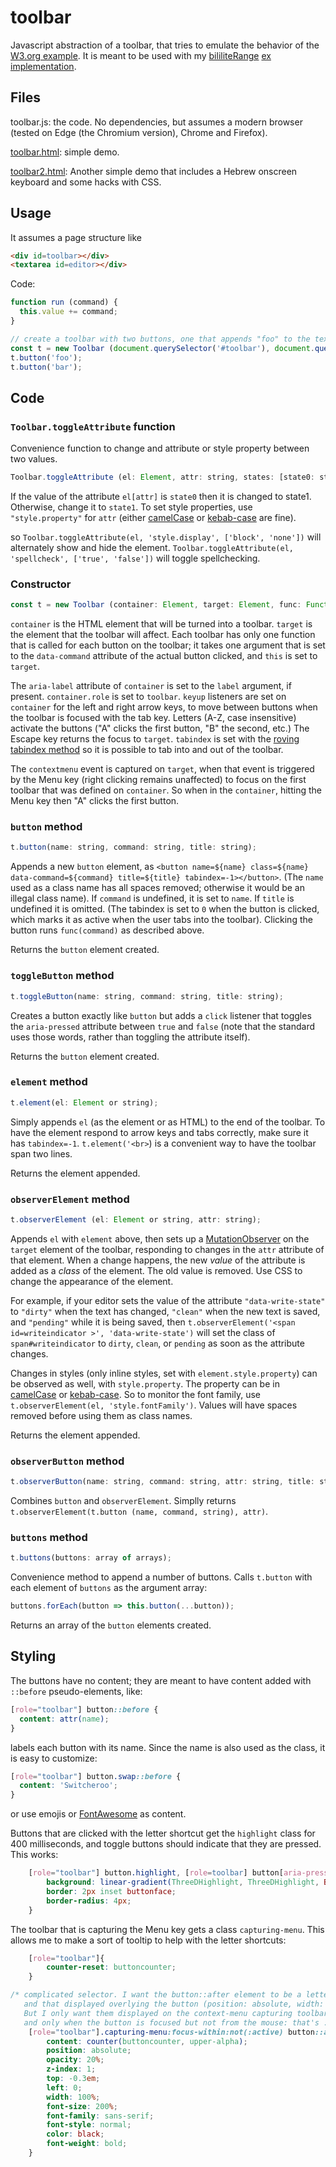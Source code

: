 # toolbar

Javascript abstraction of a toolbar, that tries to emulate the behavior of the [W3.org example](https://www.w3.org/TR/wai-aria-practices/examples/toolbar/toolbar.html). It is meant to be used with my [bililiteRange](http://github.com/dwachss/bililiteRange) [ex implementation](http:///dwachss/bililiteRange/blob/master/bililiteRange.ex.js).

## Files

toolbar.js: the code. No dependencies, but assumes a modern browser (tested on Edge (the Chromium version), Chrome and Firefox).

[toolbar.html](http://dwachss.github.io/toolbar/toolbar.html): simple demo.

[toolbar2.html](http://dwachss.github.io/toolbar/toolbar2.html): Another simple demo that includes a Hebrew onscreen keyboard and some hacks with CSS.

## Usage

It assumes a page structure like

````html
<div id=toolbar></div>
<textarea id=editor></div>
````
Code:
````js
function run (command) {
  this.value += command;
}

// create a toolbar with two buttons, one that appends "foo" to the text area and one that appends "bar"
const t = new Toolbar (document.querySelector('#toolbar'), document.querySelector('#editor'), run);
t.button('foo');
t.button('bar');
````

## Code

### `Toolbar.toggleAttribute` function

Convenience function to change and attribute or style property between two values.

````js
Toolbar.toggleAttribute (el: Element, attr: string, states: [state0: string, state1: string]);
````

If the value of the attribute `el[attr]` is `state0` then it is changed to state1. Otherwise, change it to `state1`. To set style properties, use `"style.property"` for `attr` (either [camelCase](https://en.wikipedia.org/wiki/Camel_case) or [kebab-case](https://en.wikipedia.org/wiki/Kebab_case) are fine).

so `Toolbar.toggleAttribute(el, 'style.display', ['block', 'none'])` will alternately show and hide the element. `Toolbar.toggleAttribute(el, 'spellcheck', ['true', 'false'])` will toggle spellchecking.

### Constructor

````js
const t = new Toolbar (container: Element, target: Element, func: Function [, label: string]);
````

`container` is the HTML element that will be turned into a toolbar. `target` is the element that the toolbar will affect. Each toolbar has only one 
function that is called for each button on the toolbar; it takes one argument that is set to the `data-command` attribute of the actual button clicked, and `this` is set to `target`.

The `aria-label` attribute of `container` is set to the `label` argument, if present. `container.role` is set to `toolbar`. `keyup` listeners are set on `container` for the left and right arrow keys, to move between buttons when the toolbar is focused with the tab key. Letters (A-Z, case insensitive) activate the buttons ("A" clicks the first button, "B" the second, etc.) The Escape key returns the focus to `target`. `tabindex` is set with the [roving tabindex method](https://www.w3.org/TR/wai-aria-practices/#kbd_roving_tabindex) so it is possible to tab into and out of the toolbar.

The `contextmenu` event is captured on `target`, when that event is triggered by the Menu key (right clicking remains unaffected) to focus on the first toolbar that was defined on `container`. So when in the `container`, hitting the Menu key then "A" clicks the first button.

### `button` method

````js
t.button(name: string, command: string, title: string);
````

Appends a new `button` element, as `<button name=${name} class=${name} data-command=${command} title=${title} tabindex=-1></button>`. (The `name` used as a class name has all spaces removed; otherwise it would be an illegal class name). If `command` is undefined, it is set to `name`. If `title` is undefined it is omitted. (The tabindex is set to `0` when the button is clicked, which marks it as active when the user tabs into the toolbar). Clicking the button runs `func(command)` as described above.

Returns the `button` element created.

### `toggleButton` method

````js
t.toggleButton(name: string, command: string, title: string);
````

Creates a button exactly like `button` but adds a `click` listener that toggles the `aria-pressed` attribute between `true` and `false` (note that the standard uses those words, rather than toggling the attribute itself).

Returns the `button` element created.

### `element` method

````js
t.element(el: Element or string);
````

Simply appends `el` (as the element or as HTML) to the end of the toolbar. To have the element respond to arrow keys and tabs correctly, make sure it has `tabindex=-1`. `t.element('<br>`) is a convenient way to have the toolbar span two lines.

Returns the element appended.

### `observerElement` method

````js
t.observerElement (el: Element or string, attr: string);
````

Appends `el` with `element` above, then sets up a [MutationObserver](https://developer.mozilla.org/en-US/docs/Web/API/MutationObserver) on the `target` element of the toolbar, responding to changes in the `attr` attribute of that element. When a change happens, the new *value* of the attribute is added as a *class* of the element. The old value is removed. Use CSS to change the appearance of the element.

For example, if your editor sets the value of the attribute `"data-write-state"` to `"dirty"` when the text has changed, `"clean"` when the new text is saved, and `"pending"` while it is being saved, then `t.observerElement('<span id=writeindicator >', 'data-write-state')` will set the class of `span#writeindicator` to `dirty`, `clean`, or `pending` as soon as the attribute changes.

Changes in styles (only inline styles, set with `element.style.property`) can be observed as well, with `style.property`. The property can be in [camelCase](https://en.wikipedia.org/wiki/Camel_case) or [kebab-case](https://en.wikipedia.org/wiki/Kebab_case). So to monitor the font family, use `t.observerElement(el, 'style.fontFamily')`. Values will have spaces removed before using them as class names.

Returns the element appended.

### `observerButton` method

````js
t.observerButton(name: string, command: string, attr: string, title: string);
````

Combines `button` and `observerElement`. Simplly returns `t.observerElement(t.button (name, command, string), attr)`.

### `buttons` method

````js
t.buttons(buttons: array of arrays);
````

Convenience method to append a number of buttons. Calls `t.button` with each element of `buttons` as the argument array:
````js
buttons.forEach(button => this.button(...button));
````

Returns an array of the `button` elements created.

## Styling

The buttons have no content; they are meant to have content added with `::before` pseudo-elements, like:
````css
[role="toolbar"] button::before {
  content: attr(name);
}
````
labels each button with its name. Since the name is also used as the class, it is easy to customize:
````css
[role="toolbar"] button.swap::before {
  content: 'Switcheroo';
}
````

or use emojis or [FontAwesome](https://fontawesome.com/) as content.

Buttons that are clicked with the letter shortcut get the `highlight` class for 400 milliseconds, and toggle buttons should indicate that they are pressed. This works:
````css
	[role="toolbar"] button.highlight, [role=toolbar] button[aria-pressed="true"] {
		background: linear-gradient(ThreeDHighlight, ThreeDHighlight, ButtonFace);
		border: 2px inset buttonface;
		border-radius: 4px;
	}
````

The toolbar that is capturing the Menu key gets a class `capturing-menu`. This allows me to make a sort of tooltip to help with the letter shortcuts:
````css
	[role="toolbar"]{
		counter-reset: buttoncounter;
	}

/* complicated selector. I want the button::after element to be a letter (the content = counter(...upper-alpha)
   and that displayed overlying the button (position: absolute, width: 100%, left: 0) but very translucent (opacity: 20%).
   But I only want them displayed on the context-menu capturing toolbar, since that's where I would want to use a keyboard-only shortcut,
   and only when the button is focused but not from the mouse: that's :focus-within:not(:active) */
	[role="toolbar"].capturing-menu:focus-within:not(:active) button::after {
		content: counter(buttoncounter, upper-alpha);
		position: absolute;
		opacity: 20%;
		z-index: 1;
		top: -0.3em;
		left: 0;
		width: 100%;
		font-size: 200%;
		font-family: sans-serif;
		font-style: normal;
		color: black;
		font-weight: bold;
	}
````
